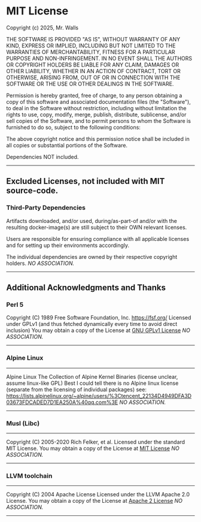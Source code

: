 # MIT License

Copyright (c) 2025, Mr. Walls

THE SOFTWARE IS PROVIDED "AS IS", WITHOUT WARRANTY OF ANY KIND, EXPRESS OR
IMPLIED, INCLUDING BUT NOT LIMITED TO THE WARRANTIES OF MERCHANTABILITY,
FITNESS FOR A PARTICULAR PURPOSE AND NON-INFRINGEMENT. IN NO EVENT SHALL THE
AUTHORS OR COPYRIGHT HOLDERS BE LIABLE FOR ANY CLAIM, DAMAGES OR OTHER
LIABILITY, WHETHER IN AN ACTION OF CONTRACT, TORT OR OTHERWISE, ARISING FROM,
OUT OF OR IN CONNECTION WITH THE SOFTWARE OR THE USE OR OTHER DEALINGS IN THE
SOFTWARE.

Permission is hereby granted, free of charge, to any person obtaining a copy
of this software and associated documentation files (the "Software"), to deal
in the Software without restriction, including without limitation the rights
to use, copy, modify, merge, publish, distribute, sublicense, and/or sell
copies of the Software, and to permit persons to whom the Software is
furnished to do so, subject to the following conditions:

The above copyright notice and this permission notice shall be included in all
copies or substantial portions of the Software.

Dependencies NOT included.

***

## Excluded Licenses, not included with MIT source-code.

### Third-Party Dependencies

Artifacts downloaded, and/or used, during/as-part-of and/or with the resulting docker-image(s) are
still subject to their OWN relevant licenses.

Users are responsible for ensuring compliance with all applicable licenses and for setting up
their environments accordingly.

The individual dependencies are owned by their respective copyright holders.
_NO ASSOCIATION._
***

## Additional Acknowledgments and Thanks

### Perl 5

Copyright (C) 1989 Free Software Foundation, Inc. <https://fsf.org/>
Licensed under GPLv1 (and thus fetched dynamically every time to avoid direct inclusion)
You may obtain a copy of the License at
[GNU GPLv1 License](https://github.com/Perl/perl5/blob/blead/Copying)
_NO ASSOCIATION._
***

### Alpine Linux

***
Alpine Linux
The Collection of Alpine Kernel Binaries (license unclear, assume linux-like GPL)
Best I could tell there is no Alpine linux license (separate from the licensing of
individual packages) see:
https://lists.alpinelinux.org/~alpine/users/%3Ctencent_22134D4949DFA3D03673FDCADED7D1EA250A%40qq.com%3E
_NO ASSOCIATION._
***

### Musl (Libc)

***
Copyright (C) 2005-2020 Rich Felker, et al.
Licensed under the standard MIT License.
You may obtain a copy of the License at
[MIT License](https://git.musl-libc.org/cgit/musl/plain/COPYRIGHT)
_NO ASSOCIATION._
***

### LLVM toolchain

***
Copyright (C) 2004 Apache License
Licensed under the LLVM Apache 2.0 License.
You may obtain a copy of the License at
[Apache 2 License](https://raw.githubusercontent.com/llvm/llvm-project/refs/heads/main/LICENSE.TXT)
_NO ASSOCIATION._
***
